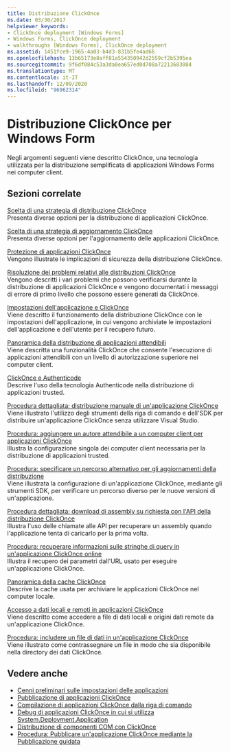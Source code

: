 ```yaml
---
title: Distribuzione ClickOnce
ms.date: 03/30/2017
helpviewer_keywords:
- ClickOnce deployment [Windows Forms]
- Windows Forms, ClickOnce deployment
- walkthroughs [Windows Forms], ClickOnce deployment
ms.assetid: 1451fce9-1965-4a03-b4d3-831b5fe4ad66
ms.openlocfilehash: 13b65173e8aff81a554350942d2559cf2b5395ea
ms.sourcegitcommit: 9f6df084c53a3da0ea657ed0d708a72213683084
ms.translationtype: MT
ms.contentlocale: it-IT
ms.lasthandoff: 12/09/2020
ms.locfileid: "96962314"
---
```

# <a name="clickonce-deployment-for-windows-forms"></a>Distribuzione ClickOnce per Windows Form
Negli argomenti seguenti viene descritto ClickOnce, una tecnologia utilizzata per la distribuzione semplificata di applicazioni Windows Forms nei computer client.  
  
## <a name="related-sections"></a>Sezioni correlate  
 [Scelta di una strategia di distribuzione ClickOnce](/visualstudio/deployment/choosing-a-clickonce-deployment-strategy)  
 Presenta diverse opzioni per la distribuzione di applicazioni ClickOnce.  
  
 [Scelta di una strategia di aggiornamento ClickOnce](/visualstudio/deployment/choosing-a-clickonce-update-strategy)  
 Presenta diverse opzioni per l'aggiornamento delle applicazioni ClickOnce.  
  
 [Protezione di applicazioni ClickOnce](/visualstudio/deployment/securing-clickonce-applications)  
 Vengono illustrate le implicazioni di sicurezza della distribuzione ClickOnce.  
  
 [Risoluzione dei problemi relativi alle distribuzioni ClickOnce](/visualstudio/deployment/troubleshooting-clickonce-deployments)  
 Vengono descritti i vari problemi che possono verificarsi durante la distribuzione di applicazioni ClickOnce e vengono documentati i messaggi di errore di primo livello che possono essere generati da ClickOnce.  
  
 [Impostazioni dell'applicazione e ClickOnce](/visualstudio/deployment/clickonce-and-application-settings)  
 Viene descritto il funzionamento della distribuzione ClickOnce con le impostazioni dell'applicazione, in cui vengono archiviate le impostazioni dell'applicazione e dell'utente per il recupero futuro.  
  
 [Panoramica della distribuzione di applicazioni attendibili](/visualstudio/deployment/trusted-application-deployment-overview)  
 Viene descritta una funzionalità ClickOnce che consente l'esecuzione di applicazioni attendibili con un livello di autorizzazione superiore nei computer client.  
  
 [ClickOnce e Authenticode](/visualstudio/deployment/clickonce-and-authenticode)  
 Descrive l'uso della tecnologia Authenticode nella distribuzione di applicazioni trusted.  
  
 [Procedura dettagliata: distribuzione manuale di un'applicazione ClickOnce](/visualstudio/deployment/walkthrough-manually-deploying-a-clickonce-application)  
 Viene illustrato l'utilizzo degli strumenti della riga di comando e dell'SDK per distribuire un'applicazione ClickOnce senza utilizzare Visual Studio.  
  
 [Procedura: aggiungere un autore attendibile a un computer client per applicazioni ClickOnce](/visualstudio/deployment/how-to-add-a-trusted-publisher-to-a-client-computer-for-clickonce-applications)  
 Illustra la configurazione singola dei computer client necessaria per la distribuzione di applicazioni trusted.  
  
 [Procedura: specificare un percorso alternativo per gli aggiornamenti della distribuzione](/visualstudio/deployment/how-to-specify-an-alternate-location-for-deployment-updates)  
 Viene illustrata la configurazione di un'applicazione ClickOnce, mediante gli strumenti SDK, per verificare un percorso diverso per le nuove versioni di un'applicazione.  
  
 [Procedura dettagliata: download di assembly su richiesta con l'API della distribuzione ClickOnce](/visualstudio/deployment/walkthrough-downloading-assemblies-on-demand-with-the-clickonce-deployment-api)  
 Illustra l'uso delle chiamate alle API per recuperare un assembly quando l'applicazione tenta di caricarlo per la prima volta.  
  
 [Procedura: recuperare informazioni sulle stringhe di query in un'applicazione ClickOnce online](/visualstudio/deployment/how-to-retrieve-query-string-information-in-an-online-clickonce-application)  
 Illustra il recupero dei parametri dall'URL usato per eseguire un'applicazione ClickOnce.  
  
 [Panoramica della cache ClickOnce](/visualstudio/deployment/clickonce-cache-overview)  
 Descrive la cache usata per archiviare le applicazioni ClickOnce nel computer locale.  
  
 [Accesso a dati locali e remoti in applicazioni ClickOnce](/visualstudio/deployment/accessing-local-and-remote-data-in-clickonce-applications)  
 Viene descritto come accedere a file di dati locali e origini dati remote da un'applicazione ClickOnce.  
  
 [Procedura: includere un file di dati in un'applicazione ClickOnce](/visualstudio/deployment/how-to-include-a-data-file-in-a-clickonce-application)  
 Viene illustrato come contrassegnare un file in modo che sia disponibile nella directory dei dati ClickOnce.  
  
## <a name="see-also"></a>Vedere anche

- [Cenni preliminari sulle impostazioni delle applicazioni](./advanced/application-settings-overview.md)
- [Pubblicazione di applicazioni ClickOnce](/visualstudio/deployment/publishing-clickonce-applications)
- [Compilazione di applicazioni ClickOnce dalla riga di comando](/visualstudio/deployment/building-clickonce-applications-from-the-command-line)
- [Debug di applicazioni ClickOnce in cui si utilizza System.Deployment.Application](/visualstudio/deployment/debugging-clickonce-applications-that-use-system-deployment-application)
- [Distribuzione di componenti COM con ClickOnce](/visualstudio/deployment/deploying-com-components-with-clickonce)
- [Procedura: Pubblicare un'applicazione ClickOnce mediante la Pubblicazione guidata](/visualstudio/deployment/how-to-publish-a-clickonce-application-using-the-publish-wizard)
